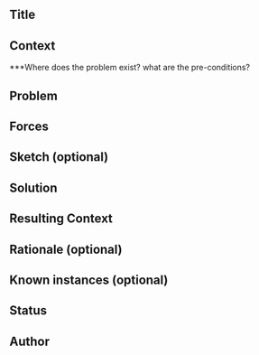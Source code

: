 ## Title  


## Context  

***Where does the problem exist? what are the pre-conditions?


## Problem   

## Forces     

## Sketch (optional)  

## Solution      

## Resulting Context    

## Rationale (optional)  

## Known instances (optional)  

## Status    

## Author   